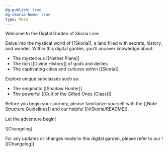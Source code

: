 ```yaml
---
dg-publish: true
dg-skoria-home: true
type: Meta
---
```



Welcome to the Digital Garden of Skoria Lore

Delve into the mystical world of [[Skoria]], a land filled with secrets, history, and wonder. Within this digital garden, you'll uncover knowledge about:

- The mysterious [[Nether Plane]]
- The rich [[Divine History]] of gods and deities
- The captivating cities and cultures within [[Skoria]]

Explore unique subclasses such as:
- The enigmatic [[Shadow Hunter]]
- The powerful [[Cult of the Gifted Ones (Class)]]

Before you begin your journey, please familiarize yourself with the [[Note Structure Guidelines]] and our helpful [[🌐Skoria/README]].

Let the adventure begin!

![Changelog]

For any updates or changes made to this digital garden, please refer to our ![[Changelog]].